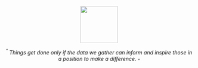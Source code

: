 <div id="header" align="center">
  <img src="https://files.catbox.moe/2wyoou.png" width="100"/>
  <p></p>
  <p><sup>“</sup> <i>Things get done only if the data we gather can inform and inspire those in a position to make a difference.</i> <sub>”</sub></p>
</div>

